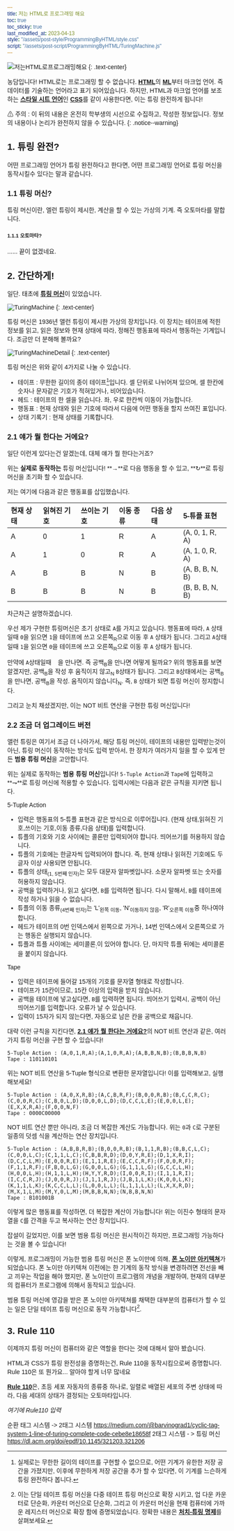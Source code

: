 ```yaml
---
title: 저는 HTML로 프로그래밍 해요
toc: true
toc_sticky: true
last_modified_at: 2023-04-13
style: "/assets/post-style/ProgrammingByHTML/style.css"
script: "/assets/post-script/ProgrammingByHTML/TuringMachine.js"
---
```

![저는HTML로프로그래밍해요](https://github.com/MOJAN3543/MOJAN3543.github.io/blob/main/_posts/ProgrammingByHTML/HTMLisnotProgrammingLang.jpg?raw=true "저는HTML로 프로그래밍해요")
{: .text-center}    

농담입니다! HTML로는 프로그래밍 할 수 없습니다. [**HTML**](https://ko.wikipedia.org/wiki/HTML)의 [**ML**](https://ko.wikipedia.org/wiki/%EB%A7%88%ED%81%AC%EC%97%85_%EC%96%B8%EC%96%B4)부터 마크업 언어. 
즉 데이터를 기술하는 언어라고 표기 되어있습니다. 하지만, HTML과 마크업 언어를 보조하는 [**스타일 시트 언어**](https://en.wikipedia.org/wiki/Style_sheet_language)인 [**CSS**](https://ko.wikipedia.org/wiki/CSS)를 같이 사용한다면, 이는 튜링 완전하게 됩니다!   
   
⚠ 주의 : 이 뒤의 내용은 온전히 학부생의 시선으로 수집하고, 작성한 정보입니다. 정보의 내용이나 논리가 완전하지 않을 수 있습니다.
{: .notice--warning}    

## 1. 튜링 완전?
어떤 프로그래밍 언어가 튜링 완전하다고 한다면, 어떤 프로그래밍 언어로 튜링 머신을 동작시킬수 있다는 말과 같습니다.   
### 1.1 튜링 머신?
튜링 머신이란, 엘런 튜링이 제시한, 계산을 할 수 있는 가상의 기계. 즉 오토마타를 말합니다.
#### <sub>1.1.1 오토마타?</sub>
...... 끝이 없겠네요.  
## 2. 간단하게!
일단. 태초에 [**튜링 머신**](https://ko.wikipedia.org/wiki/%ED%8A%9C%EB%A7%81_%EA%B8%B0%EA%B3%84)이 있었습니다.  

![TuringMachine](https://github.com/MOJAN3543/MOJAN3543.github.io/blob/main/_posts/ProgrammingByHTML/TuringMachine.jpeg?raw=true "TuringMachine")
{: .text-center}  
  
튜링 머신은 1936년 앨런 튜링이 제시한 가상의 장치입니다. 이 장치는 테이프에 적힌 정보를 읽고, 읽은 정보와 현재 상태에 따라, 정해진 행동표에 따라서 행동하는 기계입니다. 조금만 더 분해해 볼까요?    
    
![TuringMachineDetail](https://github.com/MOJAN3543/MOJAN3543.github.io/blob/main/_posts/ProgrammingByHTML/TuringMachineDetail.png?raw=true "TurnigMachineDetail")
{: .text-center}  
    
튜링 머신은 위와 같이 4가지로 나눌 수 있습니다.
* 테이프 : 무한한 길이의 종이 테이프[^1]입니다. 셀 단위로 나뉘어져 있으며, 셀 한칸에 숫자나 문자같은 기호가 적혀있거나, 비어있습니다.
* 헤드 : 테이프의 한 셀을 읽습니다. 좌, 우로 한칸씩 이동이 가능합니다.
* 행동표 : 현재 상태와 읽은 기호에 따라서 다음에 어떤 행동을 할지 쓰여진 표입니다.
* 상태 기록기 : 현재 상태를 기록합니다.

### 2.1 얘가 뭘 한다는 거에요?
일단 이런게 있다는건 알겠는데, 대체 얘가 뭘 한다는거죠?   
<div class='BitNot'></div>

위는 **실제로 동작하는** 튜링 머신입니다! **→**로 다음 행동을 할 수 있고, **↻**로 튜링 머신을 초기화 할 수 있습니다.   
    
저는 여기에 다음과 같은 행동표를 삽입했습니다.   
    
| 현재 상태 | 읽혀진 기호 | 쓰이는 기호 | 이동 종류 | 다음 상태 | 5-튜플 표현 |
|:--------|:--------|:--------|:--------|:--------|:--------|
| A | 0 | 1 | R | A | (A, 0, 1, R, A) |
| A | 1 | 0 | R | A | (A, 1, 0, R, A) |
| A | B | B | N | B | (A, B, B, N, B) |
| B | B | B | N | B | (B, B, B, N, B) |
   
차근차근 설명하겠습니다.    
    
우선 제가 구현한 튜링머신은 초기 상태로 `A`를 가지고 있습니다. 행동표에 따라, `A` 상태일때 `0`을 읽으면 `1`을 테이프에 쓰고 오른쪽<sub>R</sub>으로 이동 후 `A` 상태가 됩니다. 그리고 `A`상태일때 `1`을 읽으면 `0`을 테이프에 쓰고 오른쪽<sub>R</sub>으로 이동 후 `A` 상태가 됩니다.    
    
만약에 `A`상태일때 `ㅤ`을 만나면. 즉 공백<sub>B</sub>을 만나면 어떻게 될까요? 위의 행동표를 보면 알겠지만, 공백<sub>B</sub>을 작성 후 움직이지 않고<sub>N</sub> `B`상태가 됩니다. 그리고 `B`상태에서는 공백<sub>B</sub>을 만나면, 공백<sub>B</sub>을 작성. 움직이지 않습니다<sub>N</sub>. 즉, `B` 상태가 되면 튜링 머신이 정지합니다.    
    
그리고 눈치 채셨겠지만, 이는 NOT 비트 연산을 구현한 튜링 머신입니다!
### 2.2 조금 더 업그레이드 버전
앨런 튜링은 여기서 조금 더 나아가서, 해당 튜링 머신이, 테이프의 내용만 입력받는것이 아닌, 튜링 머신이 동작하는 방식도 입력 받아서, 한 장치가 여러가지 일을 할 수 있게 만든 **범용 튜링 머신**을 고안합니다.   
<div class='Universal'></div>

위는 실제로 동작하는 **범용 튜링 머신**입니다! `5-Tuple Action`과 `Tape`에 입력하고 **⇁**로 튜링 머신에 적용할 수 있습니다. 입력시에는 다음과 같은 규칙을 지키면 됩니다.

5-Tuple Action   
* 입력은 행동표의 5-튜플 표현과 같은 방식으로 이루어집니다. (현재 상태,읽혀진 기호,쓰이는 기호,이동 종류,다음 상태)를 입력합니다.
* 튜플의 기호와 기호 사이에는 콜론만 입력되어야 합니다. 띄어쓰기를 허용하지 않습니다.
* 튜플의 기호에는 한글자씩 입력되어야 합니다. 즉, 현재 상태나 읽혀진 기호에도 두글자 이상 사용되면 안됩니다.
* 튜플의 상태<sub>(1, 5번째 인자)</sub>는 모두 대문자 알파벳입니다. 소문자 알파벳 또는 숫자를 허용하지 않습니다.
* 공백을 입력하거나, 읽고 싶다면, `B`를 입력하면 됩니다. 다시 말해서, `B`를 테이프에 작성 하거나 읽을 수 없습니다.
* 튜플의 이동 종류<sub>(4번째 인자)</sub>는 'L'<sub>왼쪽 이동</sub>, 'N'<sub>이동하지 않음</sub>, 'R'<sub>오른쪽 이동</sub>중 하나여야 합니다.
* 헤드가 테이프의 0번 인덱스에서 왼쪽으로 가거나, 14번 인덱스에서 오른쪽으로 가는 행동은 실행되지 않습니다.
* 튜플과 튜플 사이에는 세미콜론<sub>;</sub>이 있어야 합니다. 단, 마지막 튜플 뒤에는 세미콜론을 붙이지 않습니다.
    
Tape
* 입력은 테이프에 들어갈 15개의 기호를 문자열 형태로 작성합니다.
* 테이프가 15칸이므로, 15칸 이상의 입력을 받지 않습니다.
* 공백을 테이프에 넣고싶다면, `B`를 입력하면 됩니다. 띄어쓰기 입력시, 공백이 아닌 띄어쓰기를 입력합니다. 오류가 날 수 있습니다.
* 입력이 15자가 되지 않는다면, 자동으로 남은 칸을 공백으로 채웁니다.


대략 이런 규칙을 지킨다면, [**2.1 얘가 뭘 한다는 거에요?**](https://mojan3543.github.io/ProgrammingByHTML/#21-%EC%96%98%EA%B0%80-%EB%AD%98-%ED%95%9C%EB%8B%A4%EB%8A%94-%EA%B1%B0%EC%97%90%EC%9A%94)의 NOT 비트 연산과 같은, 여러가지 튜링 머신을 구현 할 수 있습니다!
   
```
5-Tuple Action : (A,0,1,R,A);(A,1,0,R,A);(A,B,B,N,B);(B,B,B,N,B)
Tape : 110110101
```   
위는 NOT 비트 연산을 5-Tuple 형식으로 변환한 문자열입니다! 이를 입력해보고, 실행해보세요!   
```
5-Tuple Action : (A,0,X,R,B);(A,C,B,R,F);(B,0,0,R,B);(B,C,C,R,C);(C,0,0,R,C);(C,B,0,L,D);(D,0,0,L,D);(D,C,C,L,E);(E,0,0,L,E);(E,X,X,R,A);(F,0,0,N,F)
Tape : 0000C00000
```   
NOT 비트 연산 뿐만 아니라, 조금 더 복잡한 계산도 가능합니다. 위는 `0`과 `C`로 구분된 일종의 덧셈 식을 계산하는 연산 장치입니다.   
```
5-Tuple Action : (A,B,B,R,B);(B,0,0,R,B);(B,1,1,R,B);(B,B,C,L,C);(C,0,0,L,C);(C,1,1,L,C);(C,B,B,R,D);(D,0,Y,R,E);(D,1,X,R,I);(D,C,C,L,M);(E,0,0,R,E);(E,1,1,R,E);(E,C,C,R,F);(F,0,0,R,F);(F,1,1,R,F);(F,B,0,L,G);(G,0,0,L,G);(G,1,1,L,G);(G,C,C,L,H);(H,0,0,L,H);(H,1,1,L,H);(H,Y,Y,R,D);(I,0,0,R,I);(I,1,1,R,I);(I,C,C,R,J);(J,0,0,R,J);(J,1,1,R,J);(J,B,1,L,K);(K,0,0,L,K);(K,1,1,L,K);(K,C,C,L,L);(L,0,0,L,L);(L,1,1,L,L);(L,X,X,R,D);(M,X,1,L,M);(M,Y,0,L,M);(M,B,B,N,N);(N,B,B,N,N)
Tape : B101001B
```
이렇게 많은 행동표를 작성하면, 더 복잡한 계산이 가능합니다! 위는 이진수 형태의 문자열을 `C`를 간격을 두고 복사하는 연산 장치입니다.   

잡설이 길었지만, 이를 보면 범용 튜링 머신은 원시적이긴 하지만, 프로그래밍 가능하다는 것을 볼 수 있습니다!   
   
이렇게, 프로그래밍이 가능한 범용 튜링 머신은 폰 노이만에 의해, [**폰 노이만 아키텍쳐**](https://ko.wikipedia.org/wiki/%ED%8F%B0_%EB%85%B8%EC%9D%B4%EB%A7%8C_%EA%B5%AC%EC%A1%B0)가 되었습니다. 폰 노이만 아키텍쳐 이전에는 한 기계의 동작 방식을 변경하려면 전선을 빼고 끼우는 작업을 해야 했지만, 폰 노이만이 프로그램의 개념을 개발하여, 현재의 대부분의 컴퓨터가 프로그램에 의해서 동작되고 있습니다.  
   
범용 튜링 머신에 영감을 받은 폰 노이만 아키텍쳐를 채택한 대부분의 컴퓨터가 할 수 있는 일은 단일 테이프 튜링 머신으로 동작 가능합니다[^2].
## 3. Rule 110
이제까지 튜링 머신이 컴퓨터와 같은 역할을 한다는 것에 대해서 알아 봤습니다.   
   
HTML과 CSS가 튜링 완전성을 증명하는건, Rule 110을 동작시킴으로써 증명합니다. Rule 110은 또 뭔가요... 알아야 할게 너무 많네요   

[**Rule 110**](https://en.wikipedia.org/wiki/Rule_110)은, 초등 세포 자동자의 종류중 하나로, 일렬로 배열된 세포의 주변 상태에 따라, 다음 세대의 상태가 결정되는 오토마타입니다.   
   
*여기에 Rule110 입력*

순환 태그 시스템 -> 2태그 시스템 https://medium.com/@barvinograd1/cyclic-tag-system-1-line-of-turing-complete-code-cebe8e18658f
2태그 시스템 - > 튜링 머신 https://dl.acm.org/doi/epdf/10.1145/321203.321206

[^1]: 실제로는 무한한 길이의 테이프를 구현할 수 없으므로, 어떤 기계가 유한한 저장 공간을 가졌지만, 이후에 무한하게 저장 공간을 추가 할 수 있다면, 이 기계를 느슨하게 튜링 완전하다 봅니다.
[^2]: 이는 단일 테이프 튜링 머신을 다중 테이프 튜링 머신으로 확장 시키고, 업 다운 카운터로 단순화, 카운터 머신으로 단순화, 그리고 이 카운터 머신을 현재 컴퓨터에 가까운 레지스터 머신으로 확장 함에 증명되었습니다. 정확한 내용은 [**처치-튜링 명제**](https://en.wikipedia.org/wiki/Church%E2%80%93Turing_thesis)를 살펴보세요.

<style>
*{
	font-family: 'Noto Sans KR', sans-serif;
}
.tape {
	position: relative;
	display: grid;
	grid-template: 2rem / repeat(15, 2rem);
	place-items: stretch;
	place-content: center space-evenly;
	margin: auto;
	outline: none;
	width: 34rem;
	height: 2.5rem;
	background-color: #f0f0f0;
	font-weight: bold;
	text-align: center;
	font-size: 1.5rem;
	line-height: 2rem;
}
.cell {
	z-index: 1;
	background-color : #ffffff;
}
.head {
	position: absolute;
	background-color : #000000;
	width: 2.5rem;
	height:4.75rem;
	left: 4.5rem;
}
.state {
	margin: auto;
	width: 2rem;
	height : 2.5rem;
	background-color : #ffffff;
	line-height: 3rem;
}
.inputtray {
	border: none;
	box-shadow: none;
	background-color: #ffffff;
	padding: 0.5rem;
	margin: auto;
	display: flex;
	flex-flow: column wrap;
	place-content: center;
	align-items: flex-end;
	font-weight: bold;
	text-align: center;
	font-size: 1.2rem;
}
.inputandcommit{
	margin-top: auto;
}
.inputtext{
	margin-left: 1rem;
	width: 15rem;
}
.commitbutton{
	margin-left: 1.5rem;
	border: none;
	box-shadow: none;
	background-color: #ffffff;
	font-weight: bold;
	font-size: 1.5rem;
	text-align: center;
}
.commitbutton:hover{
	transform: rotate(130deg) translatex(0.5rem);
	transition: 0.4s;
}
.commitbutton:active{
	color: #088A08;
	transform: rotate(130deg) translatex(0.5rem) scale(1.1);
	transition: 0.1s;
}
.commitbutton:focus{ 	
	border: none;
	outline:none;
}
.controller {
	border: none;
	box-shadow: none;
	background-color: #ffffff;
	padding: 0.5rem;
	margin-top: 2.5rem;
	display: flex;
	flex-flow: row wrap;
	place-content: center;
	font-weight: bold;
	text-align: center;
	font-size: 2rem;
}
.nextAct {
	border: none;
	box-shadow: none;
	background-color: #ffffff;
	padding: 0.1rem;
	margin: auto;
	font-weight: bold;
	text-align: center;
	font-size: 2rem;
}
.nextAct:hover{
	transform: translatex(-0.4rem) rotate(-20deg);
	transition: 0.7s;
}
.nextAct:active{
	transform: translatex(0.3rem) rotate(10deg);
	transition: 0.2s;
}
.nextAct:focus{ 	
	border: none;
	outline:none;
}
.refresh {
	outline: none;
	border: none;
	box-shadow: none;
	background-color: #ffffff;
	padding: 0.1rem;
	margin: auto;
	font-weight: bold;
	text-align: center;
	font-size: 2rem;
}
.refresh:hover{
	transform: rotate(360deg);
	transition: 0.5s;
}
.refresh:active{
	transform: scale(1.2);
	transition: 0.1s;
}
.refresh:focus{ 	
	border: none;
	outline:none;
}
.autoAct {
	border: none;
	box-shadow: none;
	background-color: #ffffff;
	padding: 0.1rem;
	margin: auto;
	display: flex;
	font-weight: bold;
	text-align: center;
	font-size: 2rem;
}
.autoAct:hover{
	transform: rotate(360deg);
	transform-origin: 52.5% 52.5%;
	transition: 2s;
}
</style>

<script>
	class TuringMachine{
		constructor(query, preset, firstState){
			this.HeadIndex = 0;
			this.presetState = firstState;
			this.NowState = firstState;
			this.ActTable = {};
			this.presetList = Object.assign([], preset);
			this.MainHTML = document.querySelector(query);
			this.HTMLconstruct();
			if(query == 'div.Universal'){
				this.Universalconstruct();
				this.MainHTML.querySelectorAll('button')[2].onclick = this.TextToTuple.bind(this);
				this.MainHTML.querySelectorAll('button')[3].onclick = this.TextToPreset.bind(this);
			}
			this.ButtonHTML = this.MainHTML.querySelectorAll('Button');
			this.headHTML = this.MainHTML.querySelector('div.tape > div.head');
			this.headStateHTML = this.headHTML.querySelector('div.state');
			this.cellHTML = this.MainHTML.querySelectorAll('div.tape > div.cell');
			this.ButtonHTML[0].onclick = this.Act.bind(this);
			this.ButtonHTML[1].onclick = this.Refresh.bind(this);
			this.cell = [];
			for(let i=0; i<preset.length; i++){
				switch(preset[i]){
					case 'B':
						this.cell[i] = '';
						break;
					case -1:
						this.cell[i] = Math.round(Math.random());
						break;
					default:
						this.cell[i] = preset[i];
						break;
				}
			}
			for(let i=preset.length; i<this.cellHTML.length; i++){
				this.presetList.push('');
				this.cell.push('');
			}
			
		}
		HTMLconstruct(){
			let TapeModel = document.createElement('div');
			TapeModel.className = 'tape';
			this.MainHTML.appendChild(TapeModel);
			let HeadModel = document.createElement('div');
			HeadModel.className = 'head';
			HeadModel.innerHTML = '.';
			TapeModel.appendChild(HeadModel);
			let stateModel = document.createElement('div');
			stateModel.className = 'state';
			HeadModel.appendChild(stateModel);
			for(let i=0; i<15; i++){
				let CellModel = document.createElement("div");
				CellModel.className = 'cell';
				TapeModel.appendChild(CellModel);
			}
			let ControllerModel = document.createElement("div");
			ControllerModel.className = 'controller';
			this.MainHTML.appendChild(ControllerModel);
			let ActModel = document.createElement("button");
			ActModel.className = 'nextAct';
			ActModel.innerHTML = '→'
			ControllerModel.appendChild(ActModel);
			let refreshModel = document.createElement("button");
			refreshModel.className = 'refresh';
			refreshModel.innerHTML = '↻';
			ControllerModel.appendChild(refreshModel);
		}
		Universalconstruct(){
			let inputtrayModel = document.createElement("div");
			inputtrayModel.className = 'inputtray';
			this.MainHTML.appendChild(inputtrayModel);
			let Names = ['5-Tuple Action', 'Tape'];
			for(let i=0; i<2; i++){
				let inputandcommitModel = document.createElement("div");
				inputandcommitModel.className = 'inputandcommit';
				inputandcommitModel.innerHTML = Names[i];
				inputtrayModel.appendChild(inputandcommitModel);
				let inputtextModel = document.createElement("input");
				inputtextModel.className = 'inputtext';
				inputtextModel.type = 'text';
				inputandcommitModel.appendChild(inputtextModel);
				let buttonModel = document.createElement("button");
				buttonModel.className = 'commitbutton';
				buttonModel.innerHTML = '⇁';
				inputandcommitModel.appendChild(buttonModel);
			}
			
		}
		CellUpdate(){
			for(let i=0; i<this.cellHTML.length; i++){
				this.cellHTML[i].innerHTML = this.cell[i];
			}
		}
		Refresh(){
			this.HeadIndex = 0;
			this.NowState = this.presetState;
			for(let i=0; i<this.presetList.length; i++){
				switch(this.presetList[i]){
					case 'B':
						this.cell[i] = '';
						break;
					case -1:
						this.cell[i] = Math.round(Math.random());
						break;
					default:
						this.cell[i] = this.presetList[i];
						break;
				}
			}
			for(let i=this.presetList.length; i<this.cellHTML.length; i++){
				this.cell[i] = '';
			}
			this.HeadDisplayUpdate();
			this.HeadUpdate();
			this.CellUpdate();
		}
		HeadDisplayUpdate(){
			this.headStateHTML.innerHTML = this.NowState;
		}
		HeadUpdate(){
			this.headHTML.style.left = this.HeadIndex*2.25+'rem';
		}
		HeadWrite(celldata){
			if(celldata == 'B')
				this.cell[this.HeadIndex] = '';
			else
				this.cell[this.HeadIndex] = celldata;
			this.CellUpdate();
		}
		HeadLeft(){
			if(--this.HeadIndex<0)
				this.HeadIndex = 0;
			this.HeadUpdate();
		}
		HeadRight(){
			if(++this.HeadIndex>=this.cellHTML.length)
				this.HeadIndex = this.cellHTML.length-1;
			this.HeadUpdate();
		}
		//(State, Read, Write, Move, NextState)
		TupletoActTable(Tuple){
			if(!(Tuple[0] in this.ActTable))
				this.ActTable[Tuple[0]] = {};
			if(!(Tuple[1] in this.ActTable[Tuple[0]]))
				this.ActTable[Tuple[0]][Tuple[1]] = {};
			this.ActTable[Tuple[0]][Tuple[1]] = [Tuple[2], Tuple[3], Tuple[4]];
		}
		Act(){
			let State = this.NowState;
			let Read = this.cell[this.HeadIndex];
			if(Read === '')
				Read = 'B';
			try {
				if(!(State in this.ActTable)||!(Read in this.ActTable[State]))
					throw 'NoStateReadError';
				let Write = this.ActTable[State][Read][0];
				let Move = this.ActTable[State][Read][1];
				let NextState = this.ActTable[State][Read][2];
				if((Move == 'L' && this.HeadIndex == 0)||(Move == 'R' && this.HeadIndex == 14))
					throw 'OutOfBound';
				this.HeadWrite(Write);
				switch(Move){
					case 'L':
						this.HeadLeft();
						break;
					case 'R':
						this.HeadRight();
						break;
				}
				this.NowState = NextState;
				this.HeadDisplayUpdate();
			}
			catch(err){
				switch(err){
					case 'NoStateReadError':
						alert("현재 상태가 행동표에 정의되지 않았습니다.");
						break;
					case 'OutOfBound':
						alert("헤드가 움직일 공간이 없습니다.");
						break;
						
				}
			}
		}
		TextToTuple(){
			try{
				let text = this.MainHTML.querySelectorAll('input')[0].value;
				let tuplelist = text.split(';');
				let CommandList = [];
				tuplelist.forEach(function(tuple){
					if(tuple[0] != '(' || tuple[tuple.length-1] != ')')
						throw "UndueTupleString";
					let Command = tuple.slice(1, tuple.length-1).split(',');
					if(Command.length != 5)
						throw "TupleLengthError";
					if('A' > Command[0] || Command[0] > 'Z')
						throw "StateIndexError";
					if('A' > Command[4] || Command[4] > 'Z')
						throw "NextIndexError";
					if(Command[3] != 'L' && Command[3] != 'N' && Command[3] != 'R')
						throw "MoveIndexNotLRN";
					Command.forEach(function(Com){
						if(Com.length != 1)
							throw "CommandLengthError";
					});
					CommandList.push(Command);
				});
				CommandList.forEach(Command => this.TupletoActTable(Command))
				this.Refresh();
			}
			catch(err){
				switch(err){
					case 'UndueTupleString':
						alert("작성된 튜플의 양식이 적절하지 않습니다.");
						break;
					case 'TupleLengthError':
						alert("튜플의 길이가 5가 아닙니다.");
						break;
					case 'MoveIndexNotLRN':
						alert("튜플의 4번째 인자가 L, R, N중 하나가 아닙니다.");
						break;
					case 'CommandLengthError':
						alert("튜플의 인자의 길이가 한글자가 아닙니다.");
						break;
					case 'StateIndexError':
						alert("튜플의 1번째 인자가 대문자 알파벳이 아닙니다.");
						break;
					case 'NextIndexError':
						alert("튜플의 5번째 인자가 대문자 알파벳이 아닙니다.");
						break;
					default:
						alert(err);
						break;
				}	
			}
		}
		TextToPreset(){
			try{
				let text = this.MainHTML.querySelectorAll('input')[1].value;
				if(text.length>15)
					throw "TextLengthError";
				this.presetList = [];
				text.split('').forEach(textElement => this.presetList.push(textElement))
				this.Refresh();
			}
			catch(err){
				switch(err){
					case 'TextLengthError':
						alert("작성된 테이프의 길이가 16자 이상입니다.");
						break;
					default:
						alert(err);
				}
			}
		}
	}
	let BitNotdiv = new TuringMachine('div.BitNot', [-1, -1, -1, -1, -1, -1, -1, -1, -1, -1, -1, -1, -1], 'A');
	BitNotdiv.CellUpdate();
	BitNotdiv.HeadUpdate();
	BitNotdiv.HeadDisplayUpdate();
	BitNotdiv.TupletoActTable(['A', '0', '1', 'R', 'A']);
	BitNotdiv.TupletoActTable(['A', '1', '0', 'R', 'A']);
	BitNotdiv.TupletoActTable(['A', 'B', 'B', 'N', 'B']);
	BitNotdiv.TupletoActTable(['B', 'B', 'B', 'N', 'B']);
	
	let UniversalTuringMachine = new TuringMachine('div.Universal', [-1, -1, -1, -1, -1, -1, -1, -1, -1, -1, -1, -1, -1, -1, -1], 'A');
	UniversalTuringMachine.CellUpdate();
	UniversalTuringMachine.HeadUpdate();
	UniversalTuringMachine.HeadDisplayUpdate();
</script>
